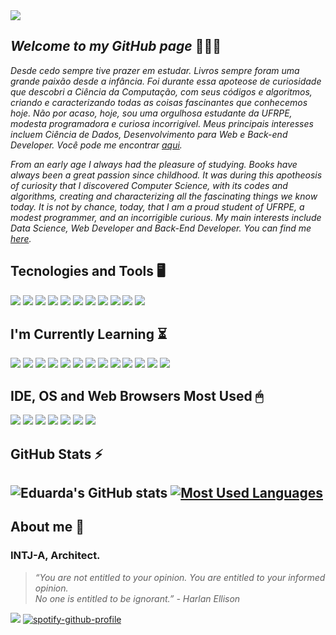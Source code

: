 <img src="https://i.redd.it/13cfm6uzvv271.png" />

## **_Welcome to my GitHub page_** 👩🏾‍💻

_Desde cedo sempre tive prazer em estudar. Livros sempre foram uma grande paixão desde a infância. Foi durante essa apoteose de curiosidade que descobri a Ciência da Computação, com seus códigos e algoritmos, criando e caracterizando todas as coisas fascinantes que conhecemos hoje. Não por acaso, hoje, sou uma orgulhosa estudante da UFRPE, modesta programadora e curiosa incorrigível. Meus principais interesses incluem Ciência de Dados, Desenvolvimento para Web e Back-end Developer. Você pode me encontrar [aqui](https://linktr.ee/eduarda.alves)._

_From an early age I always had the pleasure of studying. Books have always been a great passion since childhood. It was during this apotheosis of curiosity that I discovered Computer Science, with its codes and algorithms, creating and characterizing all the fascinating things we know today. It is not by chance, today, that I am a proud student of UFRPE, a modest programmer, and an incorrigible curious. My main interests include Data Science, Web Developer and Back-End Developer. You can find me [here](https://linktr.ee/eduarda.alves)._ 

## Tecnologies and Tools 🖥

 <img src="https://img.shields.io/badge/Git-F05032?style=for-the-badge&logo=git&logoColor=white" /> <img src="https://img.shields.io/badge/Java-ED8B00?style=for-the-badge&logo=java&logoColor=white" /> 
 <img src="https://img.shields.io/badge/C-00599C?style=for-the-badge&logo=c&logoColor=white" /> <img src="https://img.shields.io/badge/JavaScript-323330?style=for-the-badge&logo=javascript&logoColor=F7DF1E" /> 
 <img src="https://img.shields.io/badge/CSS3-1572B6?style=for-the-badge&logo=css3&logoColor=white" /> <img src="https://img.shields.io/badge/HTML5-E34F26?style=for-the-badge&logo=html5&logoColor=white" /> 
 <img src="https://img.shields.io/badge/.NET-5C2D91?style=for-the-badge&logo=dot-net&logoColor=white" /> <img src="https://img.shields.io/badge/Markdown-000000?style=for-the-badge&logo=markdown&logoColor=white" /> 
 <img src="https://img.shields.io/badge/Bootstrap-563D7C?style=for-the-badge&logo=bootstrap&logoColor=white" /> <img src="https://img.shields.io/badge/Spring-6DB33F?style=for-the-badge&logo=spring&logoColor=white" /> 
 <img src="https://img.shields.io/badge/Microsoft-666666?style=for-the-badge&logo=microsoft&logoColor=white" /> 

## I'm Currently Learning ⏳ 

 <img src="https://img.shields.io/badge/Python-3776AB?style=for-the-badge&logo=python&logoColor=white" /> <img src="https://img.shields.io/badge/C%23-239120?style=for-the-badge&logo=c-sharp&logoColor=white" /> 
 <img src="https://img.shields.io/badge/Java-ED8B00?style=for-the-badge&logo=java&logoColor=white" /> <img src="https://img.shields.io/badge/Kotlin-0095D5?&style=for-the-badge&logo=kotlin&logoColor=white" /> 
 <img src="https://img.shields.io/badge/Dart-0175C2?style=for-the-badge&logo=dart&logoColor=white" /> 
 <img src="https://img.shields.io/badge/Ruby-CC342D?style=for-the-badge&logo=ruby&logoColor=white" /> 
 <img src="https://img.shields.io/badge/MySQL-00000F?style=for-the-badge&logo=mysql&logoColor=white" /> 
 <img src="https://img.shields.io/badge/Microsoft%20SQL%20Sever-CC2927?style=for-the-badge&logo=microsoft%20sql%20server&logoColor=white" /> 
 <img src="https://img.shields.io/badge/Flutter-02569B?style=for-the-badge&logo=flutter&logoColor=white" /> 
 <img src="https://img.shields.io/badge/.NET-5C2D91?style=for-the-badge&logo=dot-net&logoColor=white" /> <img src="https://img.shields.io/badge/Angular-DD0031?style=for-the-badge&logo=angular&logoColor=white" /> 
 <img src="https://img.shields.io/badge/AngularJS-E23237?style=for-the-badge&logo=angularjs&logoColor=white" /> 
 <img src="https://img.shields.io/badge/Ruby_on_Rails-CC0000?style=for-the-badge&logo=ruby-on-rails&logoColor=white" />

## IDE, OS and Web Browsers Most Used 🖱 

 <img src="https://img.shields.io/badge/Firefox_Browser-FF7139?style=for-the-badge&logo=Firefox-Browser&logoColor=white" /> 
 <img src="https://img.shields.io/badge/Linux_Mint-87CF3E?style=for-the-badge&logo=linux-mint&logoColor=white" /> 
 <img src="https://img.shields.io/badge/Windows-0078D6?style=for-the-badge&logo=windows&logoColor=white" /> 
 <img src="https://img.shields.io/badge/Microsoft_Edge-0078D7?style=for-the-badge&logo=Microsoft-edge&logoColor=white" /> 
 <img src="https://img.shields.io/badge/Opera-FF1B2D?style=for-the-badge&logo=Opera&logoColor=white" /> 
 <img src="https://img.shields.io/badge/IntelliJIDEA-000000.svg?style=for-the-badge&logo=intellij-idea&logoColor=white" /> 
 <img src="https://img.shields.io/badge/Visual_Studio_Code-0078D4?style=for-the-badge&logo=visual%20studio%20code&logoColor=white" />


## GitHub Stats ⚡️

## ![Eduarda's GitHub stats](https://github-readme-stats.vercel.app/api?username=saintravi&show_icons=true&theme=gotham) [![Most Used Languages](https://github-readme-stats.vercel.app/api/top-langs/?username=saintravi&layout=compact&theme=gotham)](https://github.com/saintravi/github-readme-stats)


## About me 🔎

### INTJ-A, Architect. 
> _“You are not entitled to your opinion. 
You are entitled to your informed opinion.                       
No one is entitled to be ignorant.” - Harlan Ellison_

<img src="https://i.redd.it/zr90lvihdw271.png" /> [![spotify-github-profile](https://spotify-github-profile.vercel.app/api/view?uid=dudzzle&cover_image=true&theme=default)](https://spotify-github-profile.vercel.app/api/view?uid=dudzzle&redirect=true)
